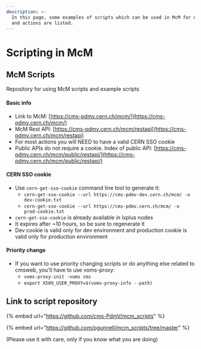 ```yaml
---
description: >-
  In this page, some examples of scripts which can be used in McM for queries
  and actions are listed.
---
```


# Scripting in McM

## McM Scripts

Repository for using McM scripts and example scripts

#### Basic info

* Link to McM: [https://cms-pdmv.cern.ch/mcm/](https://cms-pdmv.cern.ch/mcm/)
* McM Rest API: [https://cms-pdmv.cern.ch/mcm/restapi](https://cms-pdmv.cern.ch/mcm/restapi)
* For most actions you will NEED to have a valid CERN SSO cookie
* Public APIs do not require a cookie. Index of public API: [https://cms-pdmv.cern.ch/mcm/public/restapi/](https://cms-pdmv.cern.ch/mcm/public/restapi/)

#### CERN SSO cookie

* Use `cern-get-sso-cookie` command line tool to generate it:
  * `cern-get-sso-cookie --url https://cms-pdmv-dev.cern.ch/mcm/ -o dev-cookie.txt`
  * `cern-get-sso-cookie --url https://cms-pdmv.cern.ch/mcm/ -o prod-cookie.txt`
* `cern-get-sso-cookie` is already available in lxplus nodes
* It expires after \~10 hours, so be sure to regenerate it
* Dev cookie is valid only for dev environment and production cookie is valid only for production environment

#### Priority change

* If you want to use priority changing scripts or do anything else related to cmsweb, you'll have to use voms-proxy:
  * `voms-proxy-init -voms cms`
  * `export X509_USER_PROXY=$(voms-proxy-info --path)`

## Link to script repository

{% embed url="https://github.com/cms-PdmV/mcm_scripts" %}

{% embed url="https://github.com/pgunnell/mcm_scripts/tree/master" %}

(Please use it with care, only if you know what you are doing)
